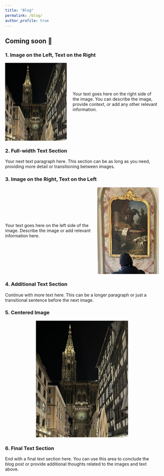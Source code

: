 ```yaml
---
title: "Blog"
permalink: /blog/
author_profile: true
---
```


## Coming soon 🚧

### 1. Image on the Left, Text on the Right
<div style="display: flex; align-items: center; margin-bottom: 20px;">
    <img src="/images/2c51168a-e899-461c-8578-b9f26bad5544.jpg" alt="description" style="width: 40%; margin-right: 20px;">
    <div>
        <p>Your text goes here on the right side of the image. You can describe the image, provide context, or add any other relevant information.</p>
    </div>
</div>

### 2. Full-width Text Section
<p>Your next text paragraph here. This section can be as long as you need, providing more detail or transitioning between images.</p>

### 3. Image on the Right, Text on the Left
<div style="display: flex; align-items: center; flex-direction: row-reverse; margin-bottom: 20px;">
    <img src="/images/e2b03286-c157-49c2-949b-eee78cf4e010.jpg" alt="description" style="width: 40%; margin-left: 20px;">
    <div>
        <p>Your text goes here on the left side of the image. Describe the image or add relevant information here.</p>
    </div>
</div>

### 4. Additional Text Section
<p>Continue with more text here. This can be a longer paragraph or just a transitional sentence before the next image.</p>

### 5. Centered Image
<div style="text-align: center; margin-bottom: 20px;">
    <img src="/images/2c51168a-e899-461c-8578-b9f26bad5544.jpg" alt="description" style="width: 60%;">
</div>

### 6. Final Text Section
<p>End with a final text section here. You can use this area to conclude the blog post or provide additional thoughts related to the images and text above.</p>
